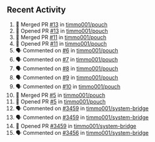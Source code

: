 ## Recent Activity

<!--START_SECTION:activity-->
1. 🎉 Merged PR [#13](https://github.com/timmo001/pouch/pull/13) in [timmo001/pouch](https://github.com/timmo001/pouch)
2. 💪 Opened PR [#13](https://github.com/timmo001/pouch/pull/13) in [timmo001/pouch](https://github.com/timmo001/pouch)
3. 🎉 Merged PR [#11](https://github.com/timmo001/pouch/pull/11) in [timmo001/pouch](https://github.com/timmo001/pouch)
4. 💪 Opened PR [#11](https://github.com/timmo001/pouch/pull/11) in [timmo001/pouch](https://github.com/timmo001/pouch)
5. 🗣 Commented on [#6](https://github.com/timmo001/pouch/issues/6) in [timmo001/pouch](https://github.com/timmo001/pouch)
6. 🗣 Commented on [#7](https://github.com/timmo001/pouch/issues/7) in [timmo001/pouch](https://github.com/timmo001/pouch)
7. 🗣 Commented on [#8](https://github.com/timmo001/pouch/issues/8) in [timmo001/pouch](https://github.com/timmo001/pouch)
8. 🗣 Commented on [#9](https://github.com/timmo001/pouch/issues/9) in [timmo001/pouch](https://github.com/timmo001/pouch)
9. 🗣 Commented on [#10](https://github.com/timmo001/pouch/issues/10) in [timmo001/pouch](https://github.com/timmo001/pouch)
10. 🎉 Merged PR [#5](https://github.com/timmo001/pouch/pull/5) in [timmo001/pouch](https://github.com/timmo001/pouch)
11. 💪 Opened PR [#5](https://github.com/timmo001/pouch/pull/5) in [timmo001/pouch](https://github.com/timmo001/pouch)
12. 🗣 Commented on [#3459](https://github.com/timmo001/system-bridge/issues/3459) in [timmo001/system-bridge](https://github.com/timmo001/system-bridge)
13. 🗣 Commented on [#3459](https://github.com/timmo001/system-bridge/issues/3459) in [timmo001/system-bridge](https://github.com/timmo001/system-bridge)
14. 💪 Opened PR [#3459](https://github.com/timmo001/system-bridge/pull/3459) in [timmo001/system-bridge](https://github.com/timmo001/system-bridge)
15. 🗣 Commented on [#3456](https://github.com/timmo001/system-bridge/issues/3456) in [timmo001/system-bridge](https://github.com/timmo001/system-bridge)
<!--END_SECTION:activity-->
